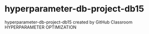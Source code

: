 # hyperparameter-db-project-db15
hyperparameter-db-project-db15 created by GitHub Classroom
HYPERPARAMETER OPTIMIZATION
